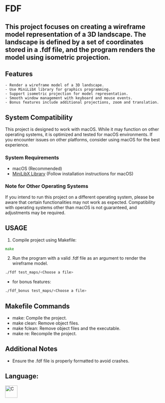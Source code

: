 # FDF

This project focuses on creating a wireframe model representation of a 3D landscape. The landscape is defined by a set of coordinates stored in a .fdf file, and the program renders the model using isometric projection.
---
## Features
    - Render a wireframe model of a 3D landscape.
    - Use MiniLibX library for graphics programming.
    - Support isometric projection for model representation.
    - Smooth window management with keyboard and mouse events.
    - Bonus features include additional projections, zoom and translation.
## System Compatibility

This project is designed to work with macOS. While it may function on other operating systems, it is optimized and tested for macOS environments. If you encounter issues on other platforms, consider using macOS for the best experience.

### System Requirements

- macOS (Recommended)
- [MiniLibX Library](#link-to-minilibx) (Follow installation instructions for macOS)

### Note for Other Operating Systems

If you intend to run this project on a different operating system, please be aware that certain functionalities may not work as expected. Compatibility with operating systems other than macOS is not guaranteed, and adjustments may be required.

## USAGE

1. Compile project using Makefile:
```go
make
```

2. Run the program with a valid .fdf file as an argument to render the wireframe model.

```bash
./fdf test_maps/<Choose a file>
```
- for bonus features:

```bash
./fdf_bonus test_maps/<Choose a file>
```


## Makefile Commands

- make: Compile the project.
- make clean: Remove object files.
- make fclean: Remove object files and the executable.
- make re: Recompile the project.

## Additional Notes

- Ensure the .fdf file is properly formatted to avoid crashes.

## Language:

<p align="left">
  <img src="https://user-images.githubusercontent.com/25181517/192106070-46255bcf-65e6-4c6b-a296-bf8d0d8fb2a7.png" alt="C" width="40" height="40"/>
</p>
